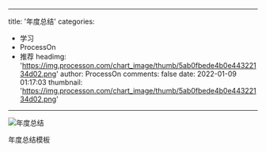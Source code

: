
---
title: '年度总结'
categories: 
 - 学习
 - ProcessOn
 - 推荐
headimg: 'https://img.processon.com/chart_image/thumb/5ab0fbede4b0e44322134d02.png'
author: ProcessOn
comments: false
date: 2022-01-09 01:17:03
thumbnail: 'https://img.processon.com/chart_image/thumb/5ab0fbede4b0e44322134d02.png'
---

<div>   
<img class="thumb" alt="年度总结" src="https://img.processon.com/chart_image/thumb/5ab0fbede4b0e44322134d02.png" referrerpolicy="no-referrer">
<p>年度总结模板</p>  
</div>
            